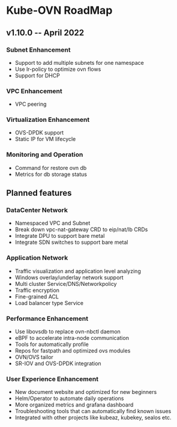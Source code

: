 # Kube-OVN RoadMap

## v1.10.0 -- April 2022

### Subnet Enhancement
- Support to add multiple subnets for one namespace
- Use lr-policy to optimize ovn flows
- Support for DHCP

### VPC Enhancement
- VPC peering

### Virtualization Enhancement
- OVS-DPDK support
- Static IP for VM lifecycle

### Monitoring and Operation
- Command for restore ovn db
- Metrics for db storage status

## Planned features

### DataCenter Network
- Namespaced VPC and Subnet
- Break down vpc-nat-gateway CRD to eip/nat/lb CRDs 
- Integrate DPU to support bare metal
- Integrate SDN switches to support bare metal

### Application Network
- Traffic visualization and application level analyzing
- Windows overlay/underlay network support
- Multi cluster Service/DNS/Networkpolicy
- Traffic encryption
- Fine-grained ACL
- Load balancer type Service

### Performance Enhancement
- Use libovsdb to replace ovn-nbctl daemon
- eBPF to accelerate intra-node communication
- Tools for automatically profile
- Repos for fastpath and optimized ovs modules
- OVN/OVS tailor
- SR-IOV and OVS-DPDK integration

### User Experience Enhancement
- New document website and optimized for new beginners
- Helm/Operator to automate daily operations
- More organized metrics and grafana dashboard
- Troubleshooting tools that can automatically find known issues
- Integrated with other projects like kubeaz, kubekey, sealos etc.

